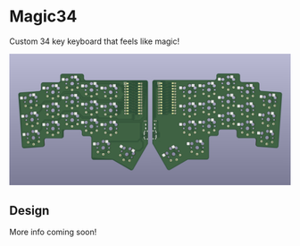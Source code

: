 # Magic34

Custom 34 key keyboard that feels like magic!

![magic34 PCB][magic34pcb]

## Design

More info coming soon!

[magic34pcb]: images/magic34.png
